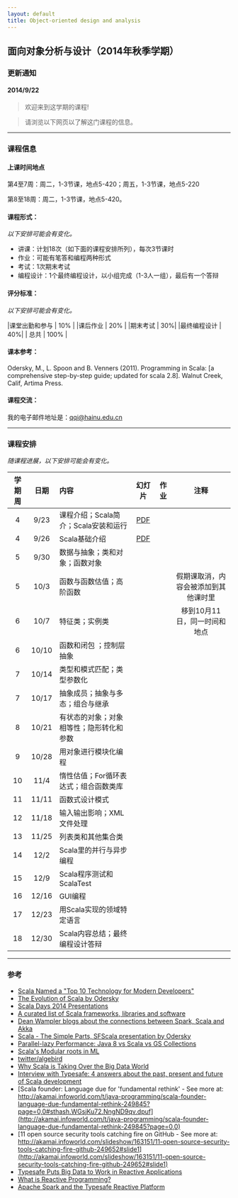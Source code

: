 ```yaml
---
layout: default
title: Object-oriented design and analysis
---
```


## 面向对象分析与设计（2014年秋季学期）

### 更新通知

#### 2014/9/22		

> 欢迎来到这学期的课程!

> 请浏览以下网页以了解这门课程的信息。

--------

### 课程信息

#### 上课时间地点
第4至7周：周二，1-3节课，地点5-420；周五，1-3节课，地点5-220

第8至18周：周二，1-3节课，地点5-420。

#### 课程形式：
*以下安排可能会有变化。*

* 讲课：计划18次（如下面的课程安排所列），每次3节课时
* 作业：可能有笔答和编程两种形式
* 考试：1次期末考试
* 编程设计：1个最终编程设计，以小组完成（1-3人一组），最后有一个答辩

#### 评分标准：
*以下安排可能会有变化。*

|课堂出勤和参与 | 10% |
|课后作业 | 20% |
|期末考试 | 30%| 
|最终编程设计 | 40%|
| 总共 | 100% |


#### 课本参考：
Odersky, M., L. Spoon and B. Venners (2011). Programming in Scala: [a comprehensive step-by-step guide; updated for scala 2.8]. Walnut Creek, Calif, Artima Press.

#### 课程交流：
我的电子邮件地址是：qqi@hainu.edu.cn


--------

### 课程安排
*随课程进展，以下安排可能会有变化。*

| 学期周       |日期      |  内容    | 幻灯片  |作业     |  注释    |
|:---------:|:-------:|:---------|:------:|:------:|:--------:|
|  4      | 9/23  | 课程介绍；Scala简介；Scala安装和运行 | [PDF](lecture01.pdf)  |    |   |
|  4      | 9/26  | Scala基础介绍  | [PDF](lecture02.pdf)  |    |   |
|  5      | 9/30  | 数据与抽象；类和对象；函数对象          |   |    |   |
|  5      | 10/3  | 函数与函数估值；高阶函数          |   |    | 假期课取消，内容会被添加到其他课时里  |
|  6      | 10/7  | 特征类；实例类 |   |    | 移到10月11日，同一时间和地点  |
|  6      | 10/10 | 函数和闭包 ；控制层抽象   |   |    |   |
|  7      | 10/14 | 类型和模式匹配；类型参数化                |   |    |   |
|  7      | 10/17 | 抽象成员；抽象与多态；组合与继承   |   |    |   |
|  8      | 10/21 | 有状态的对象；对象相等性；隐形转化和参数   |   |    |   |
|  9      | 10/28 | 用对象进行模块化编程     |   |    |   |
|  10     | 11/4  | 惰性估值；For循环表达式；组合函数类库         |   |    |   |
|  11     | 11/11 | 函数式设计模式     |   |    |   |
|  12     | 11/18 | 输入输出影响；XML文件处理   |   |    |   |
|  13     | 11/25 | 列表类和其他集合类        |   |    |   |
|  14     | 12/2  | Scala里的并行与异步编程          |   |    |   |
|  15     | 12/9  | Scala程序测试和ScalaTest          |   |    |   |
|  16     | 12/16 | GUI编程              |   |    |   |
|  17     | 12/23 | 用Scala实现的领域特定语言  |   |    |   |
|  18     | 12/30 | Scala内容总结；最终编程设计答辩   |   |    |   |

-------

### 参考
- [Scala Named a "Top 10 Technology for Modern Developers"](http://www.marketwired.com/press-release/-1932289.htm)
- [The Evolution of Scala by Odersky](http://www.slideshare.net/Odersky/scala-evolution)
- [Scala Days 2014 Presentations](http://www.parleys.com/channel/53a7d269e4b0543940d9e535/presentations?sort=views&state=public)
- [A curated list of Scala frameworks, libraries and software](https://github.com/lauris/awesome-scala)
- [Dean Wampler blogs about the connections between Spark, Scala and Akka](http://databricks.com/blog/2014/06/13/application-spotlight-typesafe.html)
- [Scala - The Simple Parts, SFScala presentation by Odersky](http://www.slideshare.net/Odersky/scala-the-simple-parts)
- [Parallel-lazy Performance: Java 8 vs Scala vs GS Collections](http://www.infoq.com/presentations/java-streams-scala-parallel-collections)
- [Scala's Modular roots in ML](http://blog.pellucid.com/post/94532532890/scalas-modular-roots-by-dan-james-earlier-this)
- [twitter/algebird](https://github.com/twitter/algebird)
- [Why Scala is Taking Over the Big Data World](http://www.parleys.com/play/53a7d2c5e4b0543940d9e544/chapter11/about)
- [Interview with Typesafe: 4 answers about the past, present and future of Scala development](http://zeroturnaround.com/rebellabs/interview-with-typesafe-4-answers-about-the-past-present-and-future-of-scala-development/)
- [Scala founder: Language due for 'fundamental rethink' - See more at: http://akamai.infoworld.com/t/java-programming/scala-founder-language-due-fundamental-rethink-249845?page=0,0#sthash.WGsjKu72.NngND9qv.dpuf](http://akamai.infoworld.com/t/java-programming/scala-founder-language-due-fundamental-rethink-249845?page=0,0)
- [11 open source security tools catching fire on GitHub - See more at: http://akamai.infoworld.com/slideshow/163151/11-open-source-security-tools-catching-fire-github-249652#slide1](http://akamai.infoworld.com/slideshow/163151/11-open-source-security-tools-catching-fire-github-249652#slide1)
- [Typesafe Puts Big Data to Work in Reactive Applications](http://www.typesafe.com/company/news/typesafe-puts-big-data-to-work-in-reactive-applications)
- [What is Reactive Programming?](https://medium.com/reactive-programming/what-is-reactive-programming-bc9fa7f4a7fc)
- [Apache Spark and the Typesafe Reactive Platform](http://typesafe.com/platform/reactive-big-data/spark)
